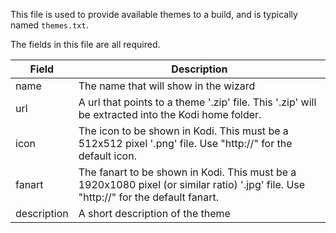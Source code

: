 This file is used to provide available themes to a build, and is typically named `themes.txt`.

The fields in this file are all required.

| Field | Description |
| ----- | ----------- |
| name  | The name that will show in the wizard |
| url | A url that points to a theme '.zip' file. This '.zip' will be extracted into the Kodi home folder. |
| icon | The icon to be shown in Kodi. This must be a 512x512 pixel '.png' file. Use "http://" for the default icon. |
| fanart | The fanart to be shown in Kodi. This must be a 1920x1080 pixel (or similar ratio) '.jpg' file. Use "http://" for the default fanart. |
| description | A short description of the theme |